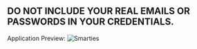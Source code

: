 ## DO NOT INCLUDE YOUR REAL EMAILS OR PASSWORDS IN YOUR CREDENTIALS.

Application Preview:
![Smarties](https://lh3.googleusercontent.com/Ip1VdH4bfc7kVI-GOqRwuS6hTFClogvEZtq5HAFKOSNMsgVT0v-CuWj81dmRF7Eczr5lcqg8TIxvJAwMwEbw0Z6TdfbDZuSjVG6H5f2c6YARwrGpG0ggk0BGZ6hPOy3JizOhtLUiFg7nmhdTsHJieOimdhBT4sOmHdp2UKgTCK2CMbFZSeyAfdSUcQsTV6MCg6LACkt4nh48YT7M_BsHKBIrX_uKQMTpi18IbU9Q8ZCVXKxYNmzJsornPovos--hC6VTQkYlI---9Pu9EoYoOEA4pQCT-rWSZs3J4mDkqOzSNCQyGIM1xrT8df-tB1U80ziluTp1bkPNuyJnIguiYbcTnXcUuKOx5JxfhluQpB_WNi-WLkb8Nn17-1VBwJHjeRRKAbPoRMYXnfHJLMSY2trsYfMRyLV6AH9Zy15bs_8n2CXx3rymidbGhxf5YK7UgS7YNylWP2uXuTXmrn3aTOCznqQvPlbr7JpVDcYXLGYHXSB29tEJ_7rpcpUnJp0u_nrvAGzbuGUVA-mZrctfltMZ4TKXVnThaiIZn1MZYMePvaTRkGA8LrngvE9THeNnve138-OgiWMTkNHXHxYJ4sIP5ttJiJAOxe7kBa_dc4DDmJ7l1Tlh5kpRASdFO1u_Xy_xP0U5AkyBA4VIg5tdyh350-rnb3OQ8T2vnEoUjAjLzkkEn8kX2CJr8tJJQMAQTP-ZsDh1ZeyX77mnDGL6YEQsCbbTpz9jEkDXw085XrZ-OMCU3tJ4nXBFvkY=w1664-h936-no?authuser=0)
